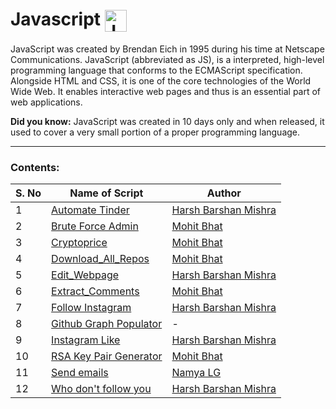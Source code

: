 <h1 align="left">Javascript <img align="center" src="https://upload.wikimedia.org/wikipedia/commons/6/6a/JavaScript-logo.png" alt="Javascript_Logo" height="35" width="35" /></h1>

JavaScript was created by Brendan Eich in 1995 during his time at Netscape Communications. 
JavaScript (abbreviated as JS), is a interpreted, high-level programming language that conforms to the ECMAScript specification.
Alongside HTML and CSS, it is one of the core technologies of the World Wide Web. 
It enables interactive web pages and thus is an essential part of web applications.

<b>Did you know:</b> JavaScript was created in 10 days only and when released, it used to cover a very small portion of a proper programming language.

<hr>

### Contents:

| S. No | Name of Script |  Author |
--- | --- | ---
1 | [Automate Tinder](https://github.com/HarshCasper/Rotten-Scripts/tree/master/JavaScript/Automate_Tinder) | [Harsh Barshan Mishra](https://github.com/HarshCasper)
2 | [Brute Force Admin](https://github.com/HarshCasper/Rotten-Scripts/tree/master/JavaScript/Brute_Force_Admin) | [Mohit Bhat](https://github.com/mbcse)
3 | [Cryptoprice](https://github.com/HarshCasper/Rotten-Scripts/tree/master/JavaScript/Cryptoprice) | [Mohit Bhat](https://github.com/mbcse)
4 | [Download_All_Repos](https://github.com/HarshCasper/Rotten-Scripts/tree/master/JavaScript/Download_All_Repos) | [Mohit Bhat](https://github.com/mbcse)
5 | [Edit_Webpage](https://github.com/HarshCasper/Rotten-Scripts/tree/master/JavaScript/Edit_Webpage) | [Harsh Barshan Mishra](https://github.com/HarshCasper)
6 | [Extract_Comments](https://github.com/HarshCasper/Rotten-Scripts/tree/master/JavaScript/Extract_Comments) | [Mohit Bhat](https://github.com/mbcse)
7 | [Follow Instagram](https://github.com/HarshCasper/Rotten-Scripts/tree/master/JavaScript/Follow_Instagram) | [Harsh Barshan Mishra](https://github.com/HarshCasper)
8 | [Github Graph Populator](https://github.com/HarshCasper/Rotten-Scripts/tree/master/JavaScript/GitHub_Graph_Populator) | -
9 | [Instagram Like](https://github.com/HarshCasper/Rotten-Scripts/tree/master/JavaScript/Instagram_Like) | [Harsh Barshan Mishra](https://github.com/HarshCasper)
10 | [RSA Key Pair Generator](https://github.com/HarshCasper/Rotten-Scripts/tree/master/JavaScript/RSA_Key_Pair_Generator) | [Mohit Bhat](https://github.com/mbcse)
11 | [Send emails](https://github.com/HarshCasper/Rotten-Scripts/tree/master/JavaScript/Send_Emails) | [Namya LG](https://github.com/Namyalg)
12 | [Who don't follow you](https://github.com/HarshCasper/Rotten-Scripts/tree/master/JavaScript/Who_Don't_Follow_You) | [Harsh Barshan Mishra](https://github.com/HarshCasper)

